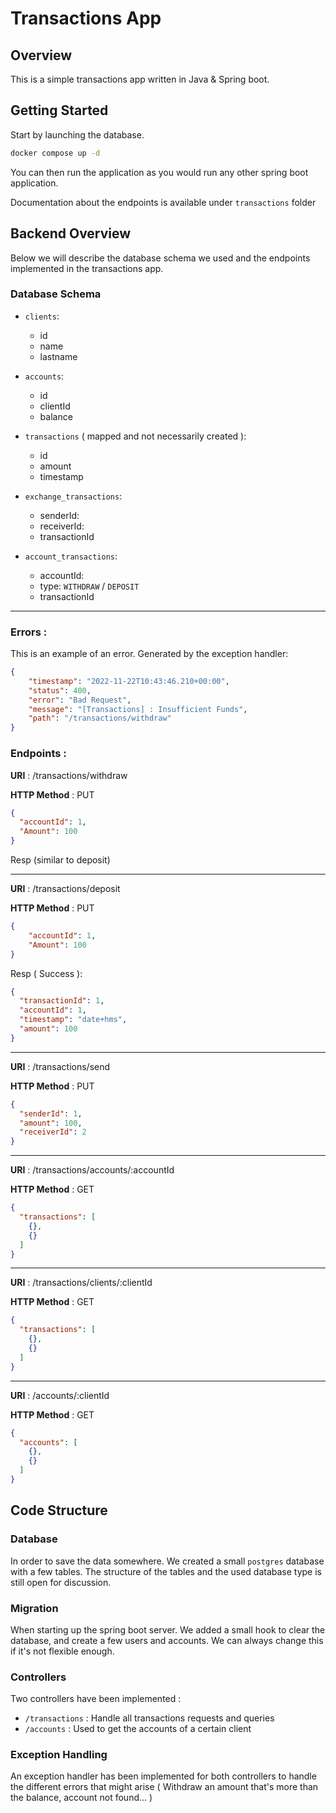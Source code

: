 # Transactions App

## Overview

This is a simple transactions app written in Java & Spring boot.

## Getting Started

Start by launching the database.

```bash
docker compose up -d
```

You can then run the application as you would run any other spring boot application.

Documentation about the endpoints is available under `transactions` folder

## Backend Overview

Below we will describe the database schema we used and the endpoints implemented in the transactions app.

### Database Schema

- `clients`:
  - id
  - name
  - lastname

- `accounts`:
  - id
  - clientId
  - balance

- `transactions` ( mapped and not necessarily created ):
  - id
  - amount
  - timestamp

- `exchange_transactions`:
  - senderId:
  - receiverId:
  - transactionId

- `account_transactions`:
  - accountId:
  - type: `WITHDRAW` / `DEPOSIT`
  - transactionId

---


### Errors : 

This is an example of an error. Generated by the exception handler:

```json
{
	"timestamp": "2022-11-22T10:43:46.210+00:00",
	"status": 400,
	"error": "Bad Request",
	"message": "[Transactions] : Insufficient Funds",
	"path": "/transactions/withdraw"
}
```

### Endpoints :

**URI** :  /transactions/withdraw

**HTTP Method** : PUT

```json
{
  "accountId": 1,
  "Amount": 100
}
```

Resp (similar to deposit)

---

**URI** : /transactions/deposit

**HTTP Method** : PUT

```json
{
    "accountId": 1,
    "Amount": 100
}
```

Resp ( Success ):

```json
{
  "transactionId": 1,
  "accountId": 1,
  "timestamp": "date+hms",
  "amount": 100
}
```

---

**URI** : /transactions/send

**HTTP Method** : PUT

```json
{
  "senderId": 1,
  "amount": 100,
  "receiverId": 2
}
```

---


**URI** : /transactions/accounts/:accountId

**HTTP Method** : GET

```json
{
  "transactions": [
    {},
    {}
  ]
}
```


---

**URI** : /transactions/clients/:clientId

**HTTP Method** : GET


```json
{
  "transactions": [
    {},
    {}
  ]
}
```

---

**URI** : /accounts/:clientId

**HTTP Method** : GET

```json
{
  "accounts": [
    {},
    {}
  ]
}
```

## Code Structure

### Database

In order to save the data somewhere. We created a small `postgres` database with a few tables. The structure of the tables and the used database type is still open for discussion.

### Migration

When starting up the spring boot server. We added a small hook to clear the database, and create a few users and accounts. We can always change this if it's not flexible enough.

### Controllers

Two controllers have been implemented : 

- `/transactions` : Handle all transactions requests and queries
- `/accounts` : Used to get the accounts of a certain client

### Exception Handling 

An exception handler has been implemented for both controllers to handle the different errors that might arise ( Withdraw an amount that's more than the balance, account not found... )